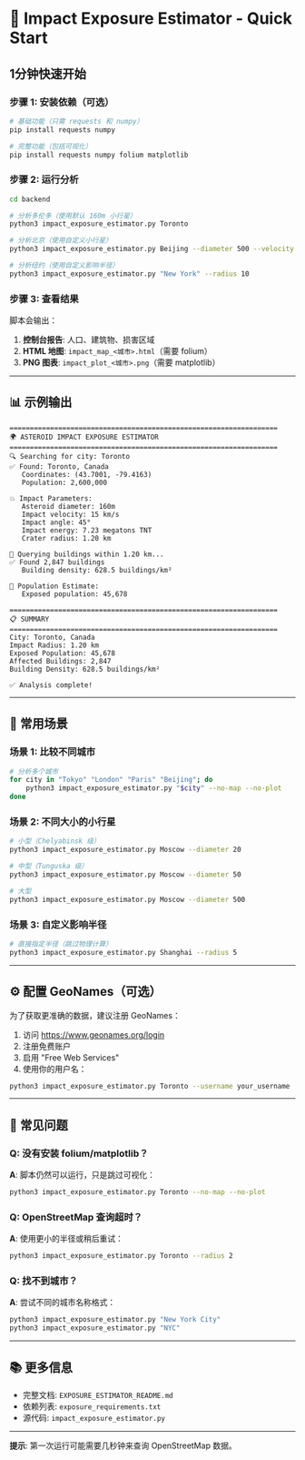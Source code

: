 # 🚀 Impact Exposure Estimator - Quick Start

## 1分钟快速开始

### 步骤 1: 安装依赖（可选）

```bash
# 基础功能（只需 requests 和 numpy）
pip install requests numpy

# 完整功能（包括可视化）
pip install requests numpy folium matplotlib
```

### 步骤 2: 运行分析

```bash
cd backend

# 分析多伦多（使用默认 160m 小行星）
python3 impact_exposure_estimator.py Toronto

# 分析北京（使用自定义小行星）
python3 impact_exposure_estimator.py Beijing --diameter 500 --velocity 20

# 分析纽约（使用自定义影响半径）
python3 impact_exposure_estimator.py "New York" --radius 10
```

### 步骤 3: 查看结果

脚本会输出：
1. **控制台报告**: 人口、建筑物、损害区域
2. **HTML 地图**: `impact_map_<城市>.html`（需要 folium）
3. **PNG 图表**: `impact_plot_<城市>.png`（需要 matplotlib）

---

## 📊 示例输出

```
==================================================================
🌍 ASTEROID IMPACT EXPOSURE ESTIMATOR
==================================================================
🔍 Searching for city: Toronto
✅ Found: Toronto, Canada
   Coordinates: (43.7001, -79.4163)
   Population: 2,600,000

💥 Impact Parameters:
   Asteroid diameter: 160m
   Impact velocity: 15 km/s
   Impact angle: 45°
   Impact energy: 7.23 megatons TNT
   Crater radius: 1.20 km

🏢 Querying buildings within 1.20 km...
✅ Found 2,847 buildings
   Building density: 628.5 buildings/km²

👥 Population Estimate:
   Exposed population: 45,678

==================================================================
📋 SUMMARY
==================================================================
City: Toronto, Canada
Impact Radius: 1.20 km
Exposed Population: 45,678
Affected Buildings: 2,847
Building Density: 628.5 buildings/km²

✅ Analysis complete!
```

---

## 🎯 常用场景

### 场景 1: 比较不同城市

```bash
# 分析多个城市
for city in "Tokyo" "London" "Paris" "Beijing"; do
    python3 impact_exposure_estimator.py "$city" --no-map --no-plot
done
```

### 场景 2: 不同大小的小行星

```bash
# 小型（Chelyabinsk 级）
python3 impact_exposure_estimator.py Moscow --diameter 20

# 中型（Tunguska 级）
python3 impact_exposure_estimator.py Moscow --diameter 50

# 大型
python3 impact_exposure_estimator.py Moscow --diameter 500
```

### 场景 3: 自定义影响半径

```bash
# 直接指定半径（跳过物理计算）
python3 impact_exposure_estimator.py Shanghai --radius 5
```

---

## ⚙️ 配置 GeoNames（可选）

为了获取更准确的数据，建议注册 GeoNames：

1. 访问 https://www.geonames.org/login
2. 注册免费账户
3. 启用 "Free Web Services"
4. 使用你的用户名：

```bash
python3 impact_exposure_estimator.py Toronto --username your_username
```

---

## 🐛 常见问题

### Q: 没有安装 folium/matplotlib？

**A**: 脚本仍然可以运行，只是跳过可视化：

```bash
python3 impact_exposure_estimator.py Toronto --no-map --no-plot
```

### Q: OpenStreetMap 查询超时？

**A**: 使用更小的半径或稍后重试：

```bash
python3 impact_exposure_estimator.py Toronto --radius 2
```

### Q: 找不到城市？

**A**: 尝试不同的城市名称格式：

```bash
python3 impact_exposure_estimator.py "New York City"
python3 impact_exposure_estimator.py "NYC"
```

---

## 📚 更多信息

- 完整文档: `EXPOSURE_ESTIMATOR_README.md`
- 依赖列表: `exposure_requirements.txt`
- 源代码: `impact_exposure_estimator.py`

---

**提示**: 第一次运行可能需要几秒钟来查询 OpenStreetMap 数据。
